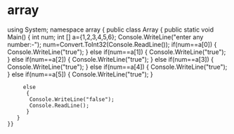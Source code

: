 # array
using System;
namespace array
{
    public class Array
    {
        public static void Main()
        {
	int num;
int [] a={1,2,3,4,5,6};
Console.WriteLine("enter any number:-");
num=Convert.ToInt32(Console.ReadLine());
if(num==a[0])
          {          	Console.WriteLine("true");
          }
          else	if(num==a[1])
          {         	Console.WriteLine("true");
          }
          else	if(num==a[2])
          {          		Console.WriteLine("true");
	}
          else	if(num==a[3])
	{                Console.WriteLine("true");
	}
          else	if(num==a[4])
	{                Console.WriteLine("true");
	}
	else if(num==a[5])
	{                Console.WriteLine("true");
          }

         else
          {
           Console.WriteLine("false");
           Console.ReadLine();
          }
       }
    }}

